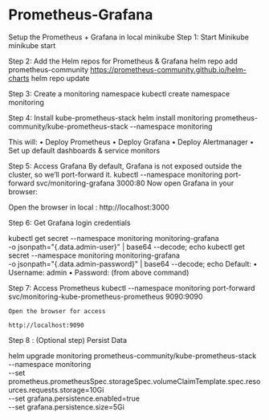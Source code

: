 # Prometheus-Grafana
Setup the Prometheus + Grafana in local minikube
Step 1: Start Minikube
  minikube start
  
Step 2: Add the Helm repos for Prometheus & Grafana
helm repo add prometheus-community https://prometheus-community.github.io/helm-charts
helm repo update

Step 3: Create a monitoring namespace
kubectl create namespace monitoring

Step 4: Install kube-prometheus-stack
helm install monitoring prometheus-community/kube-prometheus-stack --namespace monitoring

This will:
   •	Deploy Prometheus
   •	Deploy Grafana
   •	Deploy Alertmanager
   •	Set up default dashboards & service monitors

Step 5: Access Grafana 
By default, Grafana is not exposed outside the cluster, so we’ll port-forward it.
kubectl --namespace monitoring port-forward svc/monitoring-grafana 3000:80
    Now open Grafana in your browser:

   Open the browser in local : 
   http://localhost:3000

Step 6: Get Grafana login credentials

kubectl get secret --namespace monitoring monitoring-grafana \
  -o jsonpath="{.data.admin-user}" | base64 --decode; echo
kubectl get secret --namespace monitoring monitoring-grafana \
  -o jsonpath="{.data.admin-password}" | base64 --decode; echo
      Default:
        •	Username: admin
        •	Password: (from above command)

Step 7: Access Prometheus
kubectl --namespace monitoring port-forward svc/monitoring-kube-prometheus-prometheus 9090:9090

    Open the browser for access

    http://localhost:9090

Step 8 : (Optional step) Persist Data

helm upgrade monitoring prometheus-community/kube-prometheus-stack   --namespace monitoring \
  --set prometheus.prometheusSpec.storageSpec.volumeClaimTemplate.spec.resources.requests.storage=10Gi \
  --set grafana.persistence.enabled=true \
  --set grafana.persistence.size=5Gi

